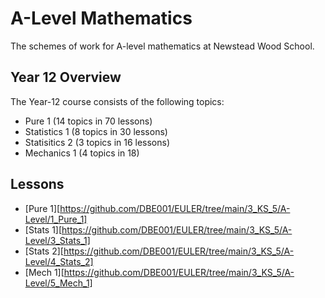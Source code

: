 # A-Level Mathematics

The schemes of work for A-level mathematics at Newstead Wood School.

## Year 12 Overview

The Year-12 course consists of the following topics:

* Pure 1 (14 topics in 70 lessons)
* Statistics 1 (8 topics in 30 lessons)
* Statisitics 2 (3 topics in 16 lessons)
* Mechanics 1 (4 topics in 18)

## Lessons

* [Pure  1][https://github.com/DBE001/EULER/tree/main/3_KS_5/A-Level/1_Pure_1]
* [Stats 1][https://github.com/DBE001/EULER/tree/main/3_KS_5/A-Level/3_Stats_1]
* [Stats 2][https://github.com/DBE001/EULER/tree/main/3_KS_5/A-Level/4_Stats_2]
* [Mech  1][https://github.com/DBE001/EULER/tree/main/3_KS_5/A-Level/5_Mech_1]

